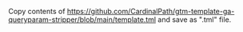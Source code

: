 Copy contents of https://github.com/CardinalPath/gtm-template-ga-queryparam-stripper/blob/main/template.tml and save as ".tml" file.
